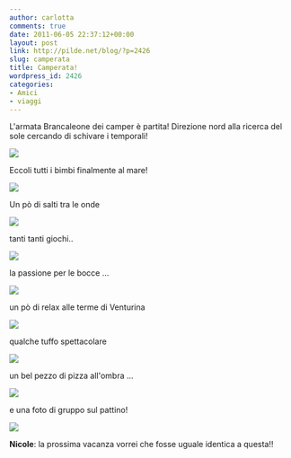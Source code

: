 ```yaml
---
author: carlotta
comments: true
date: 2011-06-05 22:37:12+00:00
layout: post
link: http://pilde.net/blog/?p=2426
slug: camperata
title: Camperata!
wordpress_id: 2426
categories:
- Amici
- viaggi
---
```


[](http://None)[](http://None)L'armata Brancaleone dei camper è partita! Direzione nord alla ricerca del sole cercando di schivare i temporali!

[![](http://pilde.net/blog/wp-content/uploads/2011/06/cartina_redux.jpg)](http://None)

Eccoli tutti i bimbi finalmente al mare!

[![](http://pilde.net/blog/wp-content/uploads/2011/06/gruppo.jpg)](http://None)

Un pò di salti tra le onde

[![](http://pilde.net/blog/wp-content/uploads/2011/06/onde.jpg)](http://None)

tanti tanti giochi..

![](http://pilde.net/blog/wp-content/uploads/2011/06/mati_sn.jpg)

la passione per le bocce ...

[![](http://pilde.net/blog/wp-content/uploads/2011/06/mati_sabbia.jpg)](http://None)

un pò di relax alle terme di Venturina

[![](http://pilde.net/blog/wp-content/uploads/2011/06/annarelax.jpg)](http://None)

qualche tuffo spettacolare

[![](http://pilde.net/blog/wp-content/uploads/2011/06/mati_tuffo.jpg)](http://None)

un bel pezzo di pizza all'ombra ...

![](http://pilde.net/blog/wp-content/uploads/2011/06/marghe_anna_ombra.jpg)

e una foto di gruppo sul pattino!

[![](http://pilde.net/blog/wp-content/uploads/2011/06/pattino.jpg)](http://None)

**Nicole**: la prossima vacanza vorrei che fosse uguale identica a questa!!
